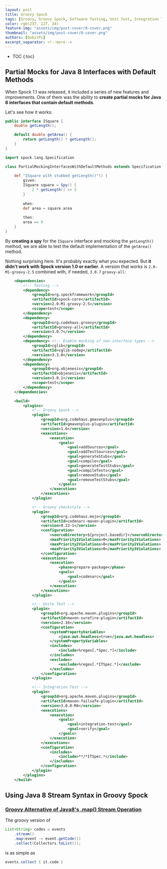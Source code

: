 ```yaml
---
layout: post
title: Groovy Spock
tags: [Groovy, Groovy Spock, Software Testing, Unit Test, Integration Test, Functional Test, JVM, Java, Testing]
color: rgb(237, 127, 34)
feature-img: "assets/img/post-cover/8-cover.png"
thumbnail: "assets/img/post-cover/8-cover.png"
authors: [QubitPi]
excerpt_separator: <!--more-->
---
```


<!--more-->

* TOC
{:toc}

## Partial Mocks for Java 8 Interfaces with Default Methods

When Spock 1.1 was released, it included a series of new features and improvements. One of them was the ability to
**create partial mocks for Java 8 interfaces that contain default methods**.

Let's see how it works:

```java
public interface ISquare {
    double getLength();

    default double getArea() {
        return getLength() * getLength();
    }
}
```

```groovy
import spock.lang.Specification

class PartialMockingInterfacesWithDefaultMethods extends Specification {
    
    def "ISquare with stubbed getLength()"() {
        given:
        ISquare square = Spy() {
            2 * getLength() >> 3
        }
        
        when:
        def area = square.area
        
        then:
        area == 9
    }
}
```

By **creating a spy** for the `ISquare` interface and mocking the `getLength()` method, we are able to test the default
implementation of the `getArea()` method.

Nothing surprising here. It's probably exactly what you expected. But **it didn't work with Spock version 1.0 or
earlier**. A version that works is `2.0-M1-groovy-2.5` combined with, if needed, `3.0.7` `groovy-all`:

```xml
    <dependencies>
        <!-- Testing -->
        <dependency>
            <groupId>org.spockframework</groupId>
            <artifactId>spock-core</artifactId>
            <version>2.0-M1-groovy-2.5</version>
            <scope>test</scope>
        </dependency>
        <dependency>
            <groupId>org.codehaus.groovy</groupId>
            <artifactId>groovy-all</artifactId>
            <version>3.0.7</version>
        </dependency>
        <dependency> <!-- Enable mocking of non-interface types -->
            <groupId>cglib</groupId>
            <artifactId>cglib-nodep</artifactId>
            <version>3.3.0</version>
        </dependency>
        <dependency>
            <groupId>org.objenesis</groupId>
            <artifactId>objenesis</artifactId>
            <version>3.0.1</version>
            <scope>test</scope>
        </dependency>
    </dependencies>

    <build>
        <plugins>
            <!-- Groovy Spock -->
            <plugin>
                <groupId>org.codehaus.gmavenplus</groupId>
                <artifactId>gmavenplus-plugin</artifactId>
                <version>1.6</version>
                <executions>
                    <execution>
                        <goals>
                            <goal>addSources</goal>
                            <goal>addTestSources</goal>
                            <goal>generateStubs</goal>
                            <goal>compile</goal>
                            <goal>generateTestStubs</goal>
                            <goal>compileTests</goal>
                            <goal>removeStubs</goal>
                            <goal>removeTestStubs</goal>
                        </goals>
                    </execution>
                </executions>
            </plugin>

            <!-- Groovy checkstyle -->
            <plugin>
                <groupId>org.codehaus.mojo</groupId>
                <artifactId>codenarc-maven-plugin</artifactId>
                <version>0.22-1</version>
                <configuration>
                    <sourceDirectory>${project.basedir}</sourceDirectory>
                    <maxPriority1Violations>0</maxPriority1Violations>
                    <maxPriority2Violations>0</maxPriority2Violations>
                    <maxPriority3Violations>0</maxPriority3Violations>
                </configuration>
                <executions>
                    <execution>
                        <phase>prepare-package</phase>
                        <goals>
                            <goal>codenarc</goal>
                        </goals>
                    </execution>
                </executions>
            </plugin>

            <!-- Unite Test -->
            <plugin>
                <groupId>org.apache.maven.plugins</groupId>
                <artifactId>maven-surefire-plugin</artifactId>
                <version>2.16</version>
                <configuration>
                    <systemPropertyVariables>
                        <java.awt.headless>true</java.awt.headless>
                    </systemPropertyVariables>
                    <includes>
                        <include>%regex[.*Spec.*]</include>
                    </includes>
                    <excludes>
                        <exclude>%regex[.*ITSpec.*]</exclude>
                    </excludes>
                </configuration>
            </plugin>

            <!-- Integration Test -->
            <plugin>
                <groupId>org.apache.maven.plugins</groupId>
                <artifactId>maven-failsafe-plugin</artifactId>
                <version>3.0.0-M4</version>
                <executions>
                    <execution>
                        <goals>
                            <goal>integration-test</goal>
                            <goal>verify</goal>
                        </goals>
                    </execution>
                </executions>
                <configuration>
                    <includes>
                        <include>**/*ITSpec.*</include>
                    </includes>
                </configuration>
            </plugin>
        </plugins>
    </build>
```

## Using Java 8 Stream Syntax in Groovy Spock

### [Groovy Alternative of Java8's .map() Stream Operation](https://stackoverflow.com/a/47184709)

The groovy version of 

```java
List<String> codes = events
    .stream()
    .map(event -> event.getCode())
    .collect(Collectors.toList());
```

is as simple as

```groovy
events.collect { it.code }
```
